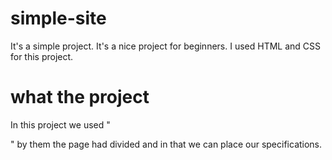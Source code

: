 # simple-site
It's a simple project. It's a nice project for beginners. I used HTML and CSS for this project.

# what the project
 In this project we used "<div>" by them the page had divided and in that we can place our specifications.
  
